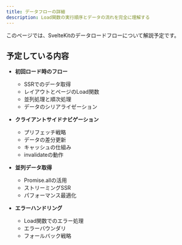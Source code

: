 ```yaml
---
title: データフローの詳細
description: Load関数の実行順序とデータの流れを完全に理解する
---
```


<script>
  import PreparingPage from '$lib/components/PreparingPage.svelte';
</script>

<PreparingPage />

このページでは、SvelteKitのデータロードフローについて解説予定です。

## 予定している内容

- **初回ロード時のフロー**
  - SSRでのデータ取得
  - レイアウトとページのLoad関数
  - 並列処理と順次処理
  - データのシリアライゼーション

- **クライアントサイドナビゲーション**
  - プリフェッチ戦略
  - データの差分更新
  - キャッシュの仕組み
  - invalidateの動作

- **並列データ取得**
  - Promise.allの活用
  - ストリーミングSSR
  - パフォーマンス最適化

- **エラーハンドリング**
  - Load関数でのエラー処理
  - エラーバウンダリ
  - フォールバック戦略